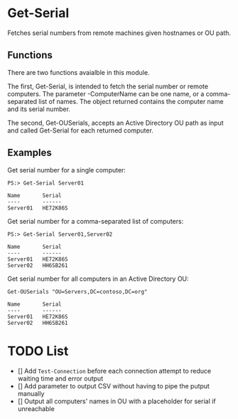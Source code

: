 # Get-Serial
Fetches serial numbers from remote machines given hostnames or OU path.

## Functions
There are two functions avaialble in this module.

The first, Get-Serial, is intended to fetch the serial number or remote computers. The parameter -ComputerName can be one name, or
a comma-separated list of names. The object returned contains the computer name and its serial number.

The second, Get-OUSerials, accepts an Active Directory OU path as input and called Get-Serial for each returned computer.

## Examples
Get serial number for a single computer:

    PS:> Get-Serial Server01

    Name       Serial 
    ----       ------ 
    Server01   HE72K86S


Get serial number for a comma-separated list of computers:

    PS:> Get-Serial Server01,Server02

    Name       Serial 
    ----       ------ 
    Server01   HE72K86S
    Server02   HH6SB261

Get serial number for all computers in an Active Directory OU:

    Get-OUSerials "OU=Servers,DC=contoso,DC=org"

    Name       Serial 
    ----       ------ 
    Server01   HE72K86S
    Server02   HH6SB261

# TODO List
- [] Add `Test-Connection` before each connection attempt to reduce waiting time and error output
- [] Add parameter to output CSV without having to pipe the putput manually
- [] Output all computers' names in OU with a placeholder for serial if unreachable